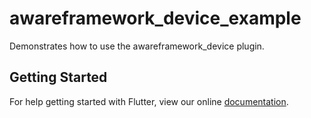 # awareframework_device_example

Demonstrates how to use the awareframework_device plugin.

## Getting Started

For help getting started with Flutter, view our online
[documentation](https://flutter.io/).
